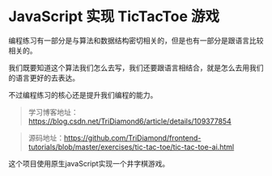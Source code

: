 # JavaScript 实现 TicTacToe 游戏 

编程练习有一部分是与算法和数据结构密切相关的，但是也有一部分是跟语言比较相关的。

我们既要知道这个算法我们怎么去写，我们还要跟语言相结合，就是怎么去用我们的语言更好的去表达。

不过编程练习的核心还是提升我们编程的能力。

>学习博客地址：https://blog.csdn.net/TriDiamond6/article/details/109377854

>源码地址：https://github.com/TriDiamond/frontend-tutorials/blob/master/exercises/tic-tac-toe/tic-tac-toe-ai.html

这个项目使用原生javaScript实现一个井字棋游戏。